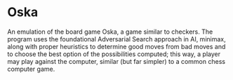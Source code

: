 # Oska

An emulation of the board game Oska, a game similar to checkers. The program uses the foundational Adversarial Search approach in AI, minimax, along with proper heuristics to determine good moves from bad moves and to choose the best option of the possibilities computed; this way, a player may play against the computer, similar (but far simpler) to a common chess computer game.
